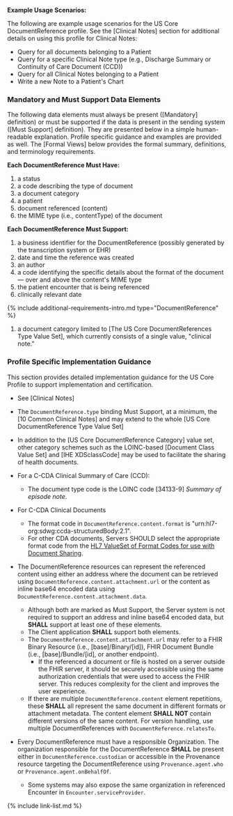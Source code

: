 
**Example Usage Scenarios:**

The following are example usage scenarios for the US Core DocumentReference profile. See the [Clinical Notes] section for additional details on using this profile for Clinical Notes:

-   Query for all documents belonging to a Patient
-   Query for a specific Clinical Note type (e.g., Discharge Summary or Continuity of Care Document (CCD))
-   Query for all Clinical Notes belonging to a Patient
-   Write a new Note to a Patient's Chart

### Mandatory and Must Support Data Elements

The following data elements must always be present ([Mandatory] definition) or must be supported if the data is present in the sending system ([Must Support] definition). They are presented below in a simple human-readable explanation. Profile specific guidance and examples are provided as well. The [Formal Views] below provides the formal summary, definitions, and terminology requirements.

**Each DocumentReference Must Have:**

1. a status
1. a code describing the type of document
1. a document category
1. a patient
1. document referenced (content)
1. the MIME type (i.e., contentType) of the document

**Each DocumentReference Must Support:**

1. a business identifier for the DocumentReference (possibly generated by the transcription system or EHR)
1. date and time the reference was created
1. an author
1. a code identifying the specific details about the format of the document — over and above the content's MIME type
1. the patient encounter that is being referenced
1. clinically relevant date

{% include additional-requirements-intro.md type="DocumentReference" %}

1. a document category limited to [The US Core DocumentReferences Type Value Set], which currently consists of a single value, "clinical note."

### Profile Specific Implementation Guidance

This section provides detailed implementation guidance for the US Core Profile to support implementation and certification.

- See [Clinical Notes]
- The `DocumentReference.type` binding Must Support, at a minimum, the [10 Common Clinical Notes] and may extend to the whole [US Core DocumentReference Type Value Set]
- In addition to the [US Core DocumentReference Category] value set, other category schemes such as the LOINC-based [Document Class Value Set] and [IHE XDSclassCode] may be used to facilitate the sharing of health documents.
- For a C-CDA Clinical Summary of Care (CCD):
   -  The document type code is the LOINC code [34133-9] *Summary of episode note*.

- For C-CDA Clinical Documents
  - The format code in `DocumentReference.content.format` is "urn:hl7-org:sdwg:ccda-structuredBody:2.1".
  - For other CDA documents, Servers SHOULD select the appropriate format code from the [HL7 ValueSet of Format Codes for use with Document Sharing](https://terminology.hl7.org/6.2.0/ValueSet-v3-HL7FormatCodes.html).

- The DocumentReference resources can represent the referenced content using either an address where the document can be retrieved using `DocumentReference.content.attachment.url` or the content as inline base64 encoded data using `DocumentReference.content.attachment.data`.
    -  Although both are marked as Must Support, the Server system is not required to support an address and inline base64 encoded data, but **SHALL** support at least one of these elements.
    -  The Client application **SHALL** support both elements.
    -  The `DocumentReference.content.attachment.url` may refer to a FHIR Binary Resource (i.e., [base]/Binary/[id]), FHIR Document Bundle (i.e., [base]/Bundle/[id], or another endpoint).
        - If the referenced a document or file is hosted on a server outside the FHIR server, it should be securely accessible using the same authorization credentials that were used to access the FHIR server. This reduces complexity for the client and improves the user experience.
    -  If there are multiple `DocumentReference.content` element repetitions, these **SHALL** all represent the same document in different formats or attachment metadata. The content element **SHALL NOT** contain different versions of the same content. For version handling, use multiple DocumentReferences with `DocumentReference.relatesTo`. 
- Every DocumentReference must have a responsible Organization. The organization responsible for the DocumentReference **SHALL** be present either in `DocumentReference.custodian` or accessible in the Provenance resource targeting the DocumentReference using `Provenance.agent.who` or `Provenance.agent.onBehalfOf`.
   - Some systems may also expose the same organization in referenced Encounter in `Encounter.serviceProvider`.

{% include link-list.md %}
